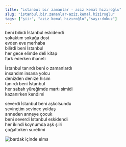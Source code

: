 ```yaml
---
title: "istanbul bir zamanlar - aziz kemal hızıroğlu"
slug: "istanbul.bir.zamanlar-aziz.kemal.hiziroglu"
tags: ["şiir", "aziz kemal hızıroğlu","sayı:dokuz"]
---
```

beni bilirdi İstanbul eskidendi  
sokaktım sokağa dost\
evden eve merhaba\
bilirdi beni İstanbul\
her gece elimde deli kitap\
fark ederken ihaneti

İstanbul tanırdı beni o zamanlardı\
insandım insana yolcu\
denizden denize hısım\
tanırdı beni İstanbul\
her sabah yüreğimde martı simidi\
kazanırken kendimi

severdi İstanbul beni aşkolsundu\
sevinçtim sevince yoldaş\
anneden anneye çocuk\
beni severdi İstanbul eskidendi\
her ikindi koynumda aşk şiiri\
çoğaltırken suretimi

![bardak içinde elma](/img/9.25.jpg)
